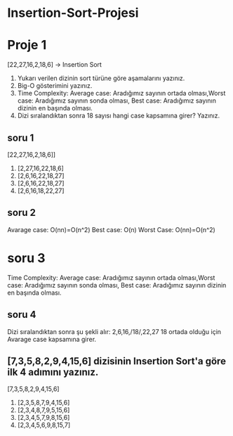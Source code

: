 # Insertion-Sort-Projesi
# Proje 1
[22,27,16,2,18,6] -> Insertion Sort
1. Yukarı verilen dizinin sort türüne göre aşamalarını yazınız.
2. Big-O gösterimini yazınız.
3. Time Complexity: Average case: Aradığımız sayının ortada olması,Worst case: Aradığımız sayının sonda olması, Best case: Aradığımız sayının dizinin en başında olması.
4. Dizi sıralandıktan sonra 18 sayısı hangi case kapsamına girer? Yazınız.
## soru 1
[22,27,16,2,18,6]]
1. [2,27,16,22,18,6]
2. [2,6,16,22,18,27]
3. [2,6,16,22,18,27]
4. [2,6,16,18,22,27]

## soru 2
Avarage case: O(nn)=O(n^2) Best case: O(n) Worst Case: O(nn)=O(n^2)

# soru 3
Time Complexity: Average case: Aradığımız sayının ortada olması,Worst case: Aradığımız sayının sonda olması, Best case: Aradığımız sayının dizinin en başında olması.

 ## soru 4
 Dizi sıralandıktan sonra şu şekli alır: 2,6,16,/18/,22,27 18 ortada olduğu için Avarage case kapsamına girer.
 
 ## [7,3,5,8,2,9,4,15,6] dizisinin Insertion Sort'a göre ilk 4 adımını yazınız.
 
 [7,3,5,8,2,9,4,15,6]
1. [2,3,5,8,7,9,4,15,6]
2. [2,3,4,8,7,9,5,15,6]
3. [2,3,4,5,7,9,8,15,6]
4. [2,3,4,5,6,9,8,15,7]
